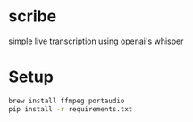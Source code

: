 # scribe
simple live transcription using openai's whisper

# Setup
```bash
brew install ffmpeg portaudio
pip install -r requirements.txt
```